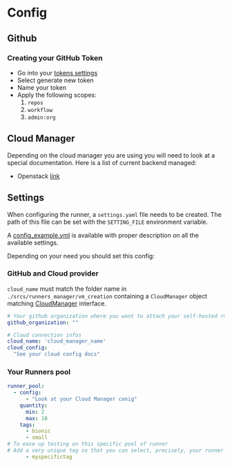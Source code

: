 # Config

## Github
### Creating your GitHub Token

* Go into your [tokens settings](https://github.com/settings/tokens)
* Select generate new token
* Name your token
* Apply the following scopes:
  1. `repos`
  2. `workflow`
  3. `admin:org`

## Cloud Manager
Depending on the cloud manager you are using you will need to look at a special documentation.
Here is a list of current backend managed:
- Openstack [link](../srcs/runners_manager/vm_creation/openstack/README.md)


## Settings

When configuring the runner, a `settings.yaml` file needs to be created. The path of this file can be set with the `SETTING_FILE` environment variable.

A [config_example.yml](../config_example.yml) is available with proper description on all the available settings.

Depending on your need you should set this config:

### GitHub and Cloud provider
`cloud_name` must match the folder name in `./srcs/runners_manager/vm_creation` containing a `CloudManager` object matching
[CloudManager](../srcs/runners_manager/vm_creation/CloudManager.py) interface.
```yaml
# Your github organization where you want to attach your self-hosted runners
github_organization: ""

# Cloud connection infos
cloud_name: 'cloud_manager_name'
cloud_config:
  "See your cloud config docs"
```

###  Your Runners pool
```yaml
runner_pool:
  - config:
      - "Look at your Cloud Manager conig"
    quantity:
      min: 2
      max: 10
    tags:
      - bionic
      - small
# To ease up testing on this specific pool of runner
# Add a very unique tag so that you can select, precisely, your runner
      - myspecifictag
```
